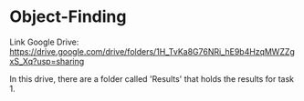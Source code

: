 # Object-Finding
Link Google Drive: https://drive.google.com/drive/folders/1H_TvKa8G76NRi_hE9b4HzqMWZZgxS_Xq?usp=sharing


In this drive, there are a folder called 'Results' that holds the results for task 1.


  
